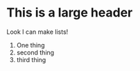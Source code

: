 # This is a large header

Look I can make lists!

  1. One thing
  2. second thing
  3. third thing
